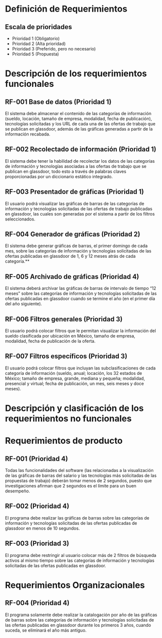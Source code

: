 # Definición de Requerimientos
## Escala de prioridades

 - Prioridad 1 (Obligatorio)
 - Prioridad 2 (Alta prioridad)
 - Prioridad 3 (Preferido, pero no necesario)
 - Prioridad 5 (Propuesta)

# Descripción de los requerimientos funcionales
## RF-001 Base de datos (Prioridad 1)

El sistema debe almacenar el contenido de las categorías de información (sueldo, locación, tamaño de empresa, modalidad, fecha de publicación), tecnologías solicitadas y los URL de cada una de las ofertas de trabajo que se publican en glassdoor, además de las gráficas generadas a partir de la información recabada. 

## RF-002 Recolectado de información (Prioridad 1)

El sistema debe tener la habilidad de recolectar los datos de las categorías de información y tecnologías asociadas a las ofertas de trabajo que se publican en glassdoor, todo esto a través de palabras claves proporcionadas por un diccionario estático integrado.

## RF-003 Presentador de gráficas (Prioridad 1)

El usuario podrá visualizar las gráficas de barras de las categorías de información y tecnologías solicitadas de las ofertas de trabajo publicadas en glassdoor, las cuales son generadas por el sistema a partir de los filtros seleccionados.

## RF-004 Generador de gráficas (Prioridad 2)

El sistema debe generar gráficas de barras, el primer domingo de cada mes, sobre las categorías de información y tecnologías solicitadas de las ofertas publicadas en glassdoor de 1, 6 y 12 meses atrás de cada categoría.**

## RF-005 Archivado de gráficas (Prioridad 4)

El sistema deberá archivar las gráficas de barras de intervalo de tiempo “12 meses” sobre las categorías de información y tecnologías solicitadas de las ofertas publicadas en glassdoor cuando se termine el año (en el primer día del año siguiente).

## RF-006 Filtros generales (Prioridad 3)

El usuario podrá colocar filtros que le permitan visualizar la información del sueldo clasificada por ubicación en México, tamaño de empresa, modalidad, fecha de publicación de la oferta.

## RF-007 Filtros específicos (Prioridad 3)

El usuario podrá colocar filtros que incluyan las subclasificaciones de cada categoría de información (sueldo, anual; locación, los 32 estados de México; tamaño de empresa, grande, mediana y pequeña; modalidad, presencial y virtual; fecha de publicación, un mes, seis meses y doce meses).


# Descripción y clasificación de los requerimientos no funcionales

# Requerimientos de producto

## RF-001 (Prioridad 4)

Todas las funcionalidades del software (las relacionadas a la visualización de las gráficas de barras del salario y las tecnologías más solicitadas de las propuestas de trabajo) deberán tomar menos de 2 segundos, puesto que investigaciones afirman que 2 segundos es el límite para un buen desempeño.

## RF-002 (Prioridad 4)
El programa debe realizar las gráficas de barras sobre las categorías de información y tecnologías solicitadas de las ofertas publicadas de glassdoor en menos de 10 segundos.

## RF-003 (Prioridad 3)
El programa debe restringir al usuario colocar más de 2 filtros de búsqueda activos al mismo tiempo sobre las categorías de información y tecnologías solicitadas de las ofertas publicadas en glassdoor.

# Requerimientos Organizacionales

## RF-004 (Prioridad 4)
El programa solamente debe realizar la catalogación por año de las gráficas de barras sobre las categorías de información y tecnologías solicitadas de las ofertas publicadas en glassdoor durante los primeros 3 años, cuando suceda, se eliminará el año más antiguo.
